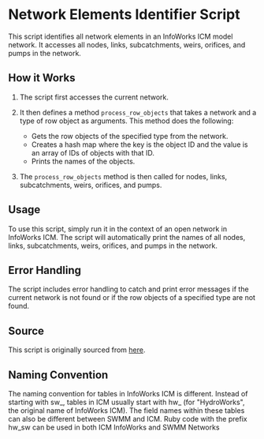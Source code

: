 # Network Elements Identifier Script

This script identifies all network elements in an InfoWorks ICM model network. It accesses all nodes, links, subcatchments, weirs, orifices, and pumps in the network.

## How it Works

1. The script first accesses the current network.

2. It then defines a method `process_row_objects` that takes a network and a type of row object as arguments. This method does the following:
   - Gets the row objects of the specified type from the network.
   - Creates a hash map where the key is the object ID and the value is an array of IDs of objects with that ID.
   - Prints the names of the objects.

3. The `process_row_objects` method is then called for nodes, links, subcatchments, weirs, orifices, and pumps.

## Usage

To use this script, simply run it in the context of an open network in InfoWorks ICM. The script will automatically print the names of all nodes, links, subcatchments, weirs, orifices, and pumps in the network.

## Error Handling

The script includes error handling to catch and print error messages if the current network is not found or if the row objects of a specified type are not found.

## Source

This script is originally sourced from [here](https://github.com/chaitanyalakeshri/ruby_scripts).

## Naming Convention

The naming convention for tables in InfoWorks ICM is different. Instead of starting with sw_, tables in ICM usually start with hw_ (for "HydroWorks", the original name of InfoWorks ICM). The field names within these tables can also be different between SWMM and ICM.  Ruby code with the prefix hw_sw can be used in both ICM InfoWorks and SWMM Networks